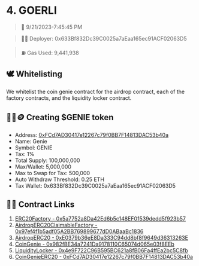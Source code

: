 # 4. GOERLI
<blockquote>📅 9/21/2023-7:45:45 PM</blockquote>

<blockquote>🧞‍♂️ Deployer: 0x633Bf832Dc39C0025a7aEaa165ec91ACF02063D5</blockquote>

<blockquote>⛽️ Gas Used: 9,441,938</blockquote>

## 🕊️ Whitelisting
We whitelist the coin genie contract for the airdrop contract, each of the factory contracts, and the liquidity locker contract.
## 🧞‍♂️🪙 Creating $GENIE token
- Address: [0xFCd7AD30417e12267c79f0BB7F14813DAC53b40a](https://goerli.etherscan.io/token/0xFCd7AD30417e12267c79f0BB7F14813DAC53b40a)
- Name: Genie
- Symbol: GENIE
- Tax: 1%
- Total Supply: 100,000,000
- Max/Wallet: 5,000,000
- Max to Swap for Tax: 500,000
- Auto Withdraw Threshold: 0.25 ETH
- Tax Wallet: 0x633Bf832Dc39C0025a7aEaa165ec91ACF02063D5
## 👷‍♂️ Contract Links
1. [ERC20Factory - 0x5a7752a8Da42Ed6b5c148EF01539dedd5f923b57](https://goerli.etherscan.io/address/0x5a7752a8Da42Ed6b5c148EF01539dedd5f923b57)
2. [AirdropERC20ClaimableFactory - 0x97ef4f1b5adf05A2BB769899677dD0ABaaBc1836](https://goerli.etherscan.io/address/0x97ef4f1b5adf05A2BB769899677dD0ABaaBc1836)
3. [AirdropERC20 - 0xE0379b36eE8Da333C94dd8bf8f9649d36313263E](https://goerli.etherscan.io/address/0xE0379b36eE8Da333C94dd8bf8f9649d36313263E)
4. [CoinGenie - 0x982fBE34a7241Da9178110C65074d065e03f8EEb](https://goerli.etherscan.io/address/0x982fBE34a7241Da9178110C65074d065e03f8EEb)
5. [LiquidityLocker - 0x4e9F722C96B595BC621a8fB06Fa4ffEa2bc5C8fb](https://goerli.etherscan.io/address/0x4e9F722C96B595BC621a8fB06Fa4ffEa2bc5C8fb)
6. [CoinGenieERC20 - 0xFCd7AD30417e12267c79f0BB7F14813DAC53b40a](https://goerli.etherscan.io/address/0xFCd7AD30417e12267c79f0BB7F14813DAC53b40a)
